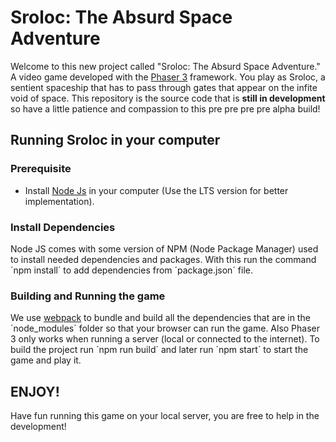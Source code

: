 # Sroloc: The Absurd Space Adventure

Welcome to this new project called "Sroloc: The Absurd Space Adventure." A video game developed with the [Phaser 3](https;//www.github.com/photonstorm/phaser) framework. You play as Sroloc, a sentient spaceship that has to pass through gates that appear on the infite void of space. This repository is the source code that is **still in development** so have a little patience and compassion to this pre pre pre pre alpha build!

## Running Sroloc in your computer

### Prerequisite

- Install [Node Js](https://nodejs.org/en/) in your computer (Use the LTS version for better implementation).

### Install Dependencies

Node JS comes with some version of NPM (Node Package Manager) used to install needed dependencies and packages. With this run the command ´npm install´ to add dependencies from ´package.json´ file.

### Building and Running the game
We use [webpack](https://github.com/webpack/webpack) to bundle and build all the dependencies that are in the ´node_modules´ folder so that your browser can run the game. Also Phaser 3 only works when running a server (local or connected to the internet). To build the project run ´npm run build´ and later run ´npm start´ to start the game and play it.

## ENJOY!

Have fun running this game on your local server, you are free to help in the development!